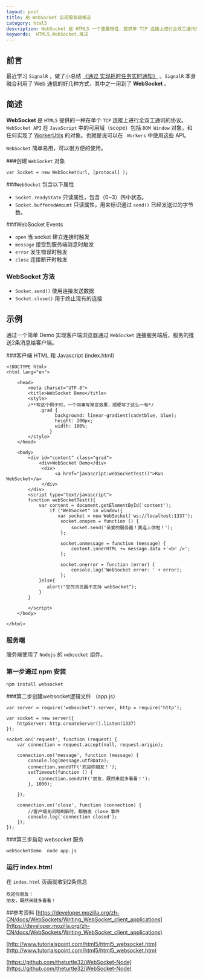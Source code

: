 ```yaml
---
layout: post
title: 用 WebSocket 实现服务端推送
category: html5
description: WebSocket 是 HTML5 一个重要特性，提供单 TCP 连接上进行全双工通讯的协议。本文用 WebSocket 实现一个简单推送。
keywords:  HTML5,WebSocket,推送
--- 
```


## 前言
最近学习 `SignalR` ，做了小总结 
[《通过  实现耗时任务实时通知》](http://haifengwang.github.io/blog/net/2015/07/15/a-net-SignalR_Real-time-Notifications.html) 。`SignalR` 本身融合利用了 Web 通信的好几种方式，其中之一用到了 **WebSocket** 。

## 简述
**WebSocket** 是 `HTML5` 提供的一种在单个 `TCP` 连接上进行全双工通讯的协议。`WebSocket API` 在 `JavaScript` 中的可用域（scope）包括 `DOM Window` 对象，和任何实现了 [WorkerUtils](https://developer.mozilla.org/zh-CN/docs/Web/API/WorkerUtils) 的对象。也就是说可以在 ` Workers` 中使用这些 API。

`WebSocket` 简单易用，可以很方便的使用。

###创建 `WebSocket` 对象

```
var Socket = new WebSocket(url, [protocal] );
```

###`WebSocket` 包含以下属性

+ `Socket.readyState` 只读属性，包含（0~3）四中状态。
+ `Socket.bufferedAmount` 只读属性，用来标识通过 `send()` 已经发送过的字节数。

###WebSocket Events

+ `open` 当 socket 建立连接时触发
+ `message` 接受到服务端消息时触发
+ `error` 发生错误时触发
+ `close` 连接断开时触发

### WebSocket 方法
+ `Socket.send()` 使用连接发送数据
+ `Socket.close()` 用于终止现有的连接

## 示例
通过一个简单 Demo 实现客户端浏览器通过 `WebSocket` 连接服务端后，服务的推送2条消息给客户端。

###客户端 HTML 和 Javascript (index.html)

```
<!DOCTYPE html>
<html lang="en">
    
    <head>
        <meta charset="UTF-8">
        <title>WebSocket Demo</title>
        <style>
        /**写这个例子时，一个同事写渐变效果，顺便写了这么一句*/
            .grad {
                  background: linear-gradient(cadetblue, blue); 
                  height: 200px;
                  width: 100%;
                }
        </style>
    </head>
    
    <body>
        <div id="content" class="grad">
            <div>WebSocket Demo</div>
             <div>
                  <a href="javascript:webSocketTest()">Run WebSocket</a>
             </div>
        </div>
        <script type="text/javascript">
        function webSocketTest(){
            var content = document.getElementById('content');
                if ("WebSocket" in window){
                   var socket = new WebSocket('ws://localhost:1337');
                    socket.onopen = function () {
                        socket.send('亲爱的服务器！我连上你啦！');
                    };
                
                    socket.onmessage = function (message) {
                        content.innerHTML += message.data +'<br />';
                    };
                
                    socket.onerror = function (error) {
                        console.log('WebSocket error: ' + error);
                    }; 
            }else{
               alert("您的浏览器不支持 webSocket");
            }
        }
            
        </script>
    </body>

</html>
```

### 服务端
服务端使用了 `Nodejs` 的 `websocket` 组件。

### 第一步通过 npm 安装
```
npm install websocket
```

###第二步创建websocket逻辑文件 （app.js）

```
var server = require('websocket').server, http = require('http');

var socket = new server({
    httpServer: http.createServer().listen(1337)
});

socket.on('request', function (request) {
	var connection = request.accept(null, request.origin);

	connection.on('message', function (message) {
		console.log(message.utf8Data);
		connection.sendUTF('欢迎你朋友！');
		setTimeout(function () {
			connection.sendUTF('朋友，既然来就多看看！');
		}, 1000);
		
	});

	connection.on('close', function (connection) {
		//客户端关闭和刷新时，都触发 close 事件
		console.log('connection closed');
	});
}); 

```

###第三步启动 websocket 服务
```
webSocketDemo  node app.js
```
### 运行 index.html 
在 `index.html` 页面就收到2条信息

```
欢迎你朋友！
朋友，既然来就多看看！
```

##参考资料
[https://developer.mozilla.org/zh-CN/docs/WebSockets/Writing_WebSocket_client_applications](https://developer.mozilla.org/zh-CN/docs/WebSockets/Writing_WebSocket_client_applications)

[http://www.tutorialspoint.com/html5/html5_websocket.htm](http://www.tutorialspoint.com/html5/html5_websocket.htm)

[https://github.com/theturtle32/WebSocket-Node](https://github.com/theturtle32/WebSocket-Node)
